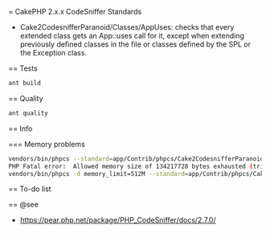 = CakePHP 2.x.x CodeSniffer Standards

- Cake2CodesnifferParanoid/Classes/AppUses: checks that every extended class gets
an App::uses call for it, except when extending previously defined classes in the
file or classes defined by the SPL or the Exception class.

== Tests

```bash
ant build
```

== Quality

```bash
ant quality
```

== Info

=== Memory problems

```bash
vendors/bin/phpcs --standard=app/Contrib/phpcs/Cake2CodesnifferParanoid/ruleset.xml --report=checkstyle app
PHP Fatal error:  Allowed memory size of 134217728 bytes exhausted (tried to allocate 64 bytes) in vendors/squizlabs/php_codesniffer/CodeSniffer/File.php on line 2449
vendors/bin/phpcs -d memory_limit=512M --standard=app/Contrib/phpcs/Cake2CodesnifferParanoid/ruleset.xml --report=checkstyle app
```

== To-do list

== @see

- https://pear.php.net/package/PHP_CodeSniffer/docs/2.7.0/